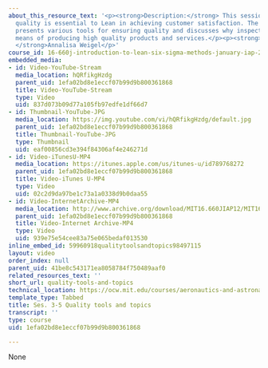 ```yaml
---
about_this_resource_text: '<p><strong>Description:</strong> This session covers why
  quality is essential to Lean in achieving customer satisfaction. The instructor
  presents various tools for ensuring quality and discusses why inspection is an ineffective
  means of producing high quality products and services.</p><p><strong>Instructor:
  </strong>Annalisa Weigel</p>'
course_id: 16-660j-introduction-to-lean-six-sigma-methods-january-iap-2012
embedded_media:
- id: Video-YouTube-Stream
  media_location: hQRfikgHzdg
  parent_uid: 1efa02bd8e1eccf07b99d9b800361868
  title: Video-YouTube-Stream
  type: Video
  uid: 837d073b09d77a105fb97edfe1df66d7
- id: Thumbnail-YouTube-JPG
  media_location: https://img.youtube.com/vi/hQRfikgHzdg/default.jpg
  parent_uid: 1efa02bd8e1eccf07b99d9b800361868
  title: Thumbnail-YouTube-JPG
  type: Thumbnail
  uid: eaf00856cd3e394f84306af4e246271d
- id: Video-iTunesU-MP4
  media_location: https://itunes.apple.com/us/itunes-u/id789768272
  parent_uid: 1efa02bd8e1eccf07b99d9b800361868
  title: Video-iTunes U-MP4
  type: Video
  uid: 02c2d9da97be1c73a1a0338d9b0daa55
- id: Video-InternetArchive-MP4
  media_location: http://www.archive.org/download/MIT16.660JIAP12/MIT16_660JIAP12_ses3-5_300k.mp4
  parent_uid: 1efa02bd8e1eccf07b99d9b800361868
  title: Video-Internet Archive-MP4
  type: Video
  uid: 939e75e54cee83a75e065bedaf013530
inline_embed_id: 59960918qualitytoolsandtopics98497115
layout: video
order_index: null
parent_uid: 41be8c543171ea8058784f750489aaf0
related_resources_text: ''
short_url: quality-tools-and-topics
technical_location: https://ocw.mit.edu/courses/aeronautics-and-astronautics/16-660j-introduction-to-lean-six-sigma-methods-january-iap-2012/lecture-videos/quality-tools-and-topics
template_type: Tabbed
title: Ses. 3-5 Quality tools and topics
transcript: ''
type: course
uid: 1efa02bd8e1eccf07b99d9b800361868

---
```

None